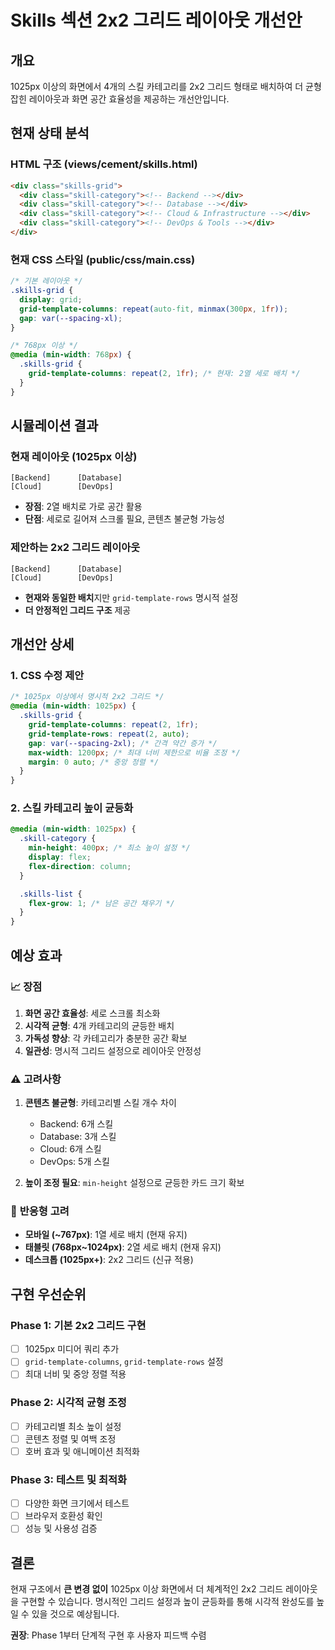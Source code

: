 # Skills 섹션 2x2 그리드 레이아웃 개선안

## 개요
1025px 이상의 화면에서 4개의 스킬 카테고리를 2x2 그리드 형태로 배치하여 더 균형잡힌 레이아웃과 화면 공간 효율성을 제공하는 개선안입니다.

## 현재 상태 분석

### HTML 구조 (views/cement/skills.html)
```html
<div class="skills-grid">
  <div class="skill-category"><!-- Backend --></div>
  <div class="skill-category"><!-- Database --></div>
  <div class="skill-category"><!-- Cloud & Infrastructure --></div>
  <div class="skill-category"><!-- DevOps & Tools --></div>
</div>
```

### 현재 CSS 스타일 (public/css/main.css)
```css
/* 기본 레이아웃 */
.skills-grid {
  display: grid;
  grid-template-columns: repeat(auto-fit, minmax(300px, 1fr));
  gap: var(--spacing-xl);
}

/* 768px 이상 */
@media (min-width: 768px) {
  .skills-grid {
    grid-template-columns: repeat(2, 1fr); /* 현재: 2열 세로 배치 */
  }
}
```

## 시뮬레이션 결과

### 현재 레이아웃 (1025px 이상)
```
[Backend]      [Database]
[Cloud]        [DevOps]
```
- **장점**: 2열 배치로 가로 공간 활용
- **단점**: 세로로 길어져 스크롤 필요, 콘텐츠 불균형 가능성

### 제안하는 2x2 그리드 레이아웃
```
[Backend]      [Database]
[Cloud]        [DevOps]
```
- **현재와 동일한 배치**지만 `grid-template-rows` 명시적 설정
- **더 안정적인 그리드 구조** 제공

## 개선안 상세

### 1. CSS 수정 제안
```css
/* 1025px 이상에서 명시적 2x2 그리드 */
@media (min-width: 1025px) {
  .skills-grid {
    grid-template-columns: repeat(2, 1fr);
    grid-template-rows: repeat(2, auto);
    gap: var(--spacing-2xl); /* 간격 약간 증가 */
    max-width: 1200px; /* 최대 너비 제한으로 비율 조정 */
    margin: 0 auto; /* 중앙 정렬 */
  }
}
```

### 2. 스킬 카테고리 높이 균등화
```css
@media (min-width: 1025px) {
  .skill-category {
    min-height: 400px; /* 최소 높이 설정 */
    display: flex;
    flex-direction: column;
  }

  .skills-list {
    flex-grow: 1; /* 남은 공간 채우기 */
  }
}
```

## 예상 효과

### 📈 **장점**
1. **화면 공간 효율성**: 세로 스크롤 최소화
2. **시각적 균형**: 4개 카테고리의 균등한 배치
3. **가독성 향상**: 각 카테고리가 충분한 공간 확보
4. **일관성**: 명시적 그리드 설정으로 레이아웃 안정성

### ⚠️ **고려사항**
1. **콘텐츠 불균형**: 카테고리별 스킬 개수 차이
   - Backend: 6개 스킬
   - Database: 3개 스킬
   - Cloud: 6개 스킬
   - DevOps: 5개 스킬

2. **높이 조정 필요**: `min-height` 설정으로 균등한 카드 크기 확보

### 📱 **반응형 고려**
- **모바일 (~767px)**: 1열 세로 배치 (현재 유지)
- **태블릿 (768px~1024px)**: 2열 세로 배치 (현재 유지)
- **데스크톱 (1025px+)**: 2x2 그리드 (신규 적용)

## 구현 우선순위

### Phase 1: 기본 2x2 그리드 구현
- [ ] 1025px 미디어 쿼리 추가
- [ ] `grid-template-columns`, `grid-template-rows` 설정
- [ ] 최대 너비 및 중앙 정렬 적용

### Phase 2: 시각적 균형 조정
- [ ] 카테고리별 최소 높이 설정
- [ ] 콘텐츠 정렬 및 여백 조정
- [ ] 호버 효과 및 애니메이션 최적화

### Phase 3: 테스트 및 최적화
- [ ] 다양한 화면 크기에서 테스트
- [ ] 브라우저 호환성 확인
- [ ] 성능 및 사용성 검증

## 결론

현재 구조에서 **큰 변경 없이** 1025px 이상 화면에서 더 체계적인 2x2 그리드 레이아웃을 구현할 수 있습니다. 명시적인 그리드 설정과 높이 균등화를 통해 시각적 완성도를 높일 수 있을 것으로 예상됩니다.

**권장**: Phase 1부터 단계적 구현 후 사용자 피드백 수렴